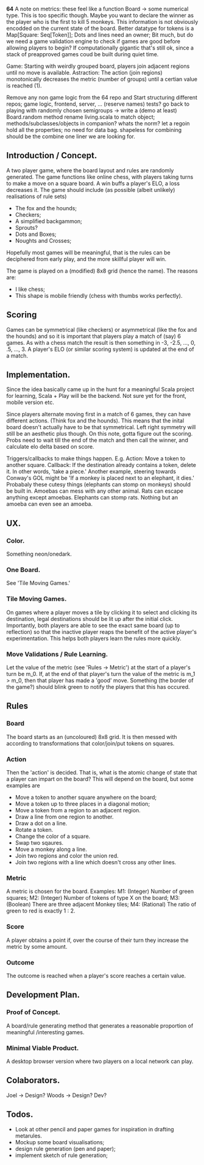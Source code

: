 **64**
A note on metrics: these feel like a function Board -> some numerical type.
This is too specific though. Maybe you want to declare the winner as the player 
who is the first to kill 5 monkeys. This information is not obviously encodded on 
the current state of the board.
Better datatype for tokens is a Map[Square: Seq[Token]];
Dots and lines need an owner; 
Bit much, but do we need a game validation engine to check if games are good before 
allowing players to begin?  If computationally gigantic that's still ok, since a stack of 
preapproved games coud be built during quiet time.

Game: Starting with weirdly grouped board, players join adjacent regions until no move is 
available.
Astraction: The action (join regions) monotonically decreases the metric (number of groups) until a certian value is reached (1).

Remove any non game logic from the 64 repo and 
Start structuring different repos; game logic, frontend, server, ... (reserve names)
tests?
go back to playing with randomly chosen semigroups -> write a (demo at least) Board.random method 
rename living.scala to match object;
methods/subclasses/objects in companion? whats the norm?
let a regoin hold all the properties; no need for data bag. 
shapeless for combining should be the combine one liner we are looking for.

## Introduction / Concept.
A two player game, where the board layout and rules are randomly generated.
The game functions like online chess, with players taking turns to make a 
move on a square board.  A win buffs a player's ELO, a loss decreases it.
The game should include (as possible (albeit unlikely) realisations of rule sets)
- The fox and the hounds;
- Checkers;
- A simplified backgammon; 
- Sprouts?
- Dots and Boxes;
- Noughts and Crosses;

Hopefully most games will be meaningful, that is the rules can be deciphered from early 
play, and the more skillful player will win. 

The game is played on a (modified) 8x8 grid (hence the name). The reasons are: 
- I like chess;
- This shape is mobile friendly (chess with thumbs works perfectly).

## Scoring
Games can be symmetrical (like checkers) or asymmetrical (like the fox and the hounds)
and so it is important that players play a match of (say) 6 games.  As with a chess match 
the result is then something in -3, -2.5, ..., 0, .5, ..., 3.
A player's ELO (or similar scoring system) is updated at the end of a match.

## Implementation.
Since the idea basically came up in the hunt for a meaningful Scala project for learning, 
Scala + Play will be the backend. Not sure yet for the front, mobile version etc.

Since players alternate moving first in a match of 6 games, they can have different actions.
(Think fox and the hounds). This means that the inital board doesn't actually have to be that 
symmetrical. Left right symmetry will still be an aesthetic plus though.
On this note, gotta figure out the scoring. Probs need to wait till the end of the match 
and then call the winner, and calculate elo delta based on score.

Triggers/callbacks to make things happen. E.g. 
Action: Move a token to another square.
Callback: If the destination already contains a token, delete it.
In other words, 'take a piece.'  Another example, steering towards Conway's GOL 
might be 'If a monkey is placed next to an elephant, it dies.' Probabaly these 
cutesy things (elephants can stomp on monkeys) should be built in.
Amoebas can mess with any other animal.
Rats can escape anything except amoebas.
Elephants can stomp rats. 
Nothing but an amoeba can even see an amoeba.

## UX.
### Color. 
Something neon/onedark.

### One Board.
See 'Tile Moving Games.'

### Tile Moving Games. 
On games where a player moves a tile by clicking it to select and clicking its destination, 
legal destinations should be lit up after the initial click.  Importantly, both players are 
able to see the exact same board (up to reflection) so that the inactive player reaps the 
benefit of the active player's experimentation. This helps both players learn the rules more 
quickly.

### Move Validations / Rule Learning.
Let the value of the metric (see 'Rules -> Metric') at the start of a player's turn be m_0. 
If, at the end of that player's turn the value of the metric is m_1 > m_0, 
then that player has made a 'good' move. Something (the border of the game?) should 
blink green to notify the players that this has occured. 

## Rules 
### Board
The board starts as an (uncoloured) 8x8 grid. It is then messed with according to transformations 
that color/join/put tokens on squares. 

### Action
Then the 'action' is decided. That is, what is the atomic change of state that 
a player can impart on the board? This will depend on the board, but some examples are 
- Move a token to another square anywhere on the board;
- Move a token up to three places in a diagonal motion;
- Move a token from a region to an adjacent region.
- Draw a line from one region to another.
- Draw a dot on a line.
- Rotate a token.
- Change the color of a square.
- Swap two sqaures.
- Move a monkey along a line.
- Join two regions and color the union red.
- Join two regions with a line which doesn't cross any other lines.

### Metric
A metric is chosen for the board. Examples: 
M1: (Integer) Number of green squares;
M2: (Integer) Number of tokens of type X on the board; 
M3: (Boolean) There are three adjacent Monkey tiles;
M4: (Rational) The ratio of green to red is exactly 1 : 2.

### Score
A player obtains a point if, over the course of their turn they increase the metric by some amount. 

### Outcome
The outcome is reached when a player's score reaches a certain value.








## Development Plan.

### Proof of Concept.
A board/rule generating method that generates a reasonable proportion of meaningful
/interesting games.

### Minimal Viable Product.
A desktop browser version where two players on a local network can play.

## Colaborators. 
Joel  -> Design? 
Woods -> Design? Dev?

## Todos.
- Look at other pencil and paper games for inspiration in drafting metarules.
- Mockup some board visualisations; 
- design rule generation (pen and paper);
- implement sketch of rule generation;
